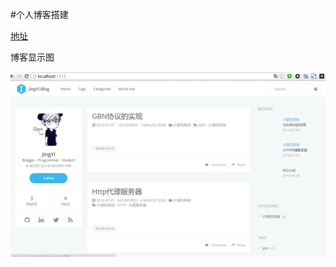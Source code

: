 #个人博客搭建


[地址](http://jingyihiter.github.io)


博客显示图

![](https://github.com/jingyihiter/jingyihiter.github.io/raw/master/home.png)